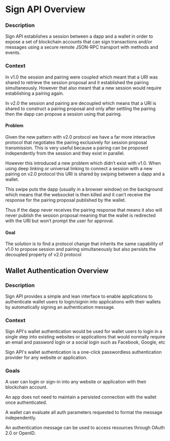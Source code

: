 # Sign API Overview

### Description

Sign API establishes a session between a dapp and a wallet in order to expose a set of blockchain accounts that can sign transactions and/or messages using a secure remote JSON-RPC transport with methods and events.

### Context

In v1.0 the session and pairing were coupled which meant that a URI was shared to retrieve the session proposal and it established the pairing simultaneously. However that also meant that a new session would require establishing a pairing again.

In v2.0 the session and pairing are decoupled which means that a URI is shared to construct a pairing proposal and only after settling the pairing then the dapp can propose a session using that pairing.

#### Problem

Given the new pattern with v2.0 protocol we have a far more interactive protocol that negotiates the pairing exclusively for session proposal transmission. This is very useful because a pairing can be proposed independently from the session and they exist in parallel.

However this introduced a new problem which didn’t exist with v1.0. When using deep linking or universal linking to connect a session with a new pairing on v2.0 protocol this URI is shared by swiping between a dapp and a wallet.

This swipe puts the dapp (usually in a browser window) on the background which means that the websocket is then killed and it can’t receive the response for the pairing proposal published by the wallet.

Thus if the dapp never receives the pairing response that means it also will never publish the session proposal meaning that the wallet is redirected with the URI but won’t prompt the user for approval.

#### Goal

The solution is to find a protocol change that inherits the same capability of v1.0 to propose session and pairing simultaneously but also persists the decoupled property of v2.0 protocol

## Wallet Authentication Overview

### Description

Sign API provides a simple and lean interface to enable applications to authenticate wallet users to login/signin into applications with their wallets by automatically signing an authentication message.

### Context

Sign API's wallet authentication would be used for wallet users to login in a single step into existing websites or applications that would normally require an email and password login or a social login such as Facebook, Google, etc

Sign API's wallet authentication is a one-click passwordless authentication provider for any website or application.

### Goals

A user can login or sign-in into any website or application with their blockchain account.

An app does not need to maintain a persisted connection with the wallet once authenticated.

A wallet can evaluate all auth parameters requested to format the message independently.

An authentication message can be used to access resources through OAuth 2.0 or OpenID.

